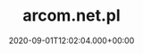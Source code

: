 ---
# GLOBAL 
layout: casestudy
page_type: casestudy
title: arcom.net.pl
published: true
links_visible: true

#SEO
seo_title:  Nowoczesny design i innowacyjny system widoku produktów
seo_description: |-
  Kompleksowa odpowiedź na oczekiwania użytkownika w zakresie systemów magazynowania i transportu. 
main_keywords:
  - strona internetowa arcom.net.pl
  
#HREFLANGS
display_hreflangs: false
hreflangs:

#MENU 
top_line:
  menu_title: arcom.net.pl
  cta_title:

#SETTINGS
show_contact_in_footer: true

# CASESTUDY layout
cta_buttons:
  - name: Wyceń podobny projekt
    link: /kontakt.html
  - name: Wyceń podobny projekt
    link: /kontakt.html
testimonial_on_index: true
casestudy_on_index: true
cta: Case study arcom.net.pl


date: 2020-09-01T12:02:04.000+00:00


intro: 
  title: <strong>Nowoczesny design</strong> i <strong>innowacyjny system</strong> widoku produktów
  content: |-
    Kompleksowa odpowiedź na oczekiwania użytkownika w zakresie systemów magazynowania i transportu. Doświadczenie wsparte nowoczesnymi technologiami. Innowacyjny sposób prezencji produktów z elementami animacji, prosty i charakterystyczny design, a przede wszystkim przyjazny i intuicyjny layout skierowany na użytkownika.


header:
  title: <strong>Nowoczesny design</strong> i <strong>innowacyjny system</strong> widoku produktów
  intro: |-
    Arcom to firma, która specjalizuje się w produkcji systemów wykorzystywanych do magazynowania i transportu. Realizacje opierają się na wieloletnim doświadczeniu wspartym nowoczesną technologią. Przedsiębiorstwo jest europejskim liderem w swojej branży. Rozwiązania oferowane przez specjalistów marki wpływają między innymi na lepsze zagospodarowanie przestrzeni magazynowej.
  main_photo:  /uploads/arcom-OG-image.jpg


screens:
  mobile: /uploads/casestudy-arcom-mobile.jpg
  desktop: /uploads/casestudy-arcom-desktop.jpg
  mobile_cover: /uploads/casestudy-arcom-mobile-cover.jpg
  desktop_cover: /uploads/casestudy-arcom-desktop-cover.jpg
colors:
  main: "FAE129"
  devices_border: "FFF"


company: Arcom
company_logo: /uploads/logo-arcom.svg
watermark: /uploads/arcom-watermark.svg


customer_opinion:
  person: Marcin Smulski
  position: Sales Manager
  photo: /uploads/marcin-smulski.jpg
  quotation: |-
    W zeszłym roku mieliśmy okazje wspólnie z firmą Projets wybudować nową witrynę internetową dla naszej firmy. Na samym początku miłe zaskoczenie w postaci pozytywnego podejścia do klienta a później jeszcze większy plus za bardzo zaawansowaną technologie którą się posługują a dzięki której strona jest wyraźnie szybsza i wygląda nowocześnie. Na wszelkie nasze prośby reakcja zawsze natychmiastowa, nawet jeśli mówimy o sprawach już po zamknięciu etapu developmentu. Nie było chyba takiej wizji z naszej strony której nie udało by się im przelać na ekran, ba, poprawić ją i oszlifować żeby całość wyglądała profesjonalnie. Szczególne podziękowania dla Wojciecha Kozaka któremu w jakiś sposób udawało się upchnąć nasze zlecenia jeśli tylko tego potrzebowaliśmy.
  quotation_small: |-
    (..) miłe zaskoczenie w postaci pozytywnego podejścia do klienta a później jeszcze większy plus za bardzo zaawansowaną technologie którą się posługują a dzięki której strona jest wyraźnie szybsza i wygląda nowocześnie.
  quotation_sentence: (...) plus za bardzo zaawansowaną technologie którą się posługują a dzięki której strona jest wyraźnie szybsza i wygląda nowocześnie

  
project_categories:
  - _services/strony-internetowe.md
project_technologies:
  - _technologies/react-js.md
project_range:
  - back-end
  - front-end
  - design


project_challenges:  |-
  Jednym z najważniejszych aspektów projektu była szybkość działania strony i wyeliminowanie ewentualnych przeładowań, które mogłyby pojawić się w związku z dużą ilością informacji oraz plików multimedialnych.

  Dodatkowo ustaliliśmy z klientem, że ważny będzie nowoczesny design, który powinien być dopasowany do zdjęć w widoku 360 stopni oraz animacji różnorodnych produktów.

  Ponadto we wstępnym etapie planowania działań uwzględnione zostały aspekty w zakresie rozwiązań technologicznych:

  {:.list.list-positive}
  * wiele wersji językowych witryny,
  * przypisane przedstawiciela firmy do konkretnej wersji językowej strony,
  * stworzenie mapy i dodanie przedstawiciela do kraju, za który odpowiada.
project_process:  |-
  Proces projektowania strony, podobnie, jak w innych realizacjach rozpoczęliśmy od przygotowania makiet, który dały nam ogólny pogląd tego, co chcielibyśmy osiągnąć. Następnie na ich podstawie zajęliśmy się przygotowaniem personalizowanej identyfikacji wizualnej. W tym zakresie skupiliśmy się na takich kwestiach jak:

  {:.list.list-positive}
  * dobór właściwej kolorystki,
  * stworzenie typografii,
  * przygotowanie dedykowanych ikon.

  Na tym etapie oprócz makiet wykorzystywaliśmy także stylequide.

  Stworzenie witryny od strony technologicznej wymagało zastosowania Gatsby.js. Front strony połączyliśmy z panelem administracyjnym dzięki API. System CMS został odpowiednio dostosowany do oczekiwań firmy. Zespół zastosował również technologie zapewniające jego najwyższą wydajność.

  W momencie, kiedy projekt graficzny został zaakceptowany przez klienta, gotowa strona została umieszczona na serwerze. Cały proces przygotowanie do tego momentu trwał 12 tygodni.
project_result:  |-
  Projekt został zrealizowany zgodnie z początkowymi założeniami ustalonymi ze zleceniodawcą.

  Bardzo ważnym aspektem było stworzenie identyfikacji wizualnej firmy, która pasowałaby do branży, a jednocześnie wyróżniałaby przedsiębiorstwo na rynku. Na uwagę zasługuje przede wszystkim kolorystyka strony oraz podświetlenie produktów, które sprawia, że odbiorca po najechaniu na dany element zwraca na niego szczególną uwagę. Sama typografia jest bardzo prosta, co nie sprawia wrażenia przytłoczenia.

  To, co jest charakterystyczne dla firmy to obrotowy widok produktów 360 stopni. Dzięki temu klient może sprawdzić, jak dokładnie wyglądają, co jest ważnym aspektem procesu zakupowego.

  W kwestii technologicznej - zastosowane udogodnienia wpłynęły na stworzenie strony w trzech językach: polskim, angielskim i niemieckim. Co więcej, po wyborze konkretnej wersji językowej można skontaktować się bezpośrednio z odpowiednim pracownikiem. W prawym rogu wyświetla się ikona - tzw. dymek - a po kliknięciu na nią dane osobowe pracownika. W zakładce "Kontakt" stworzono natomiast interaktywną mapę świata. Po wybraniu regionu świata pojawia się informacja dotycząca opiekuna sprzedaży przypisanego do kraju wraz z danymi kontaktowymi.

  Zastosowane systemy sprawiły, że witryna ładuje się sprawnie - pomimo bardzo dużej ilości treści oraz plików multimedialnych. Wyeliminowane zostały również zagrożenia, które mogłyby wpływać na przeładowania strony.

presentation:
  -
    graphic: /uploads/casestudy-arcom-pic-1.jpg
    graphic_title:  
    graphic_full_width: true
    graphic_size: 4
    content:  |-
      Sukcesem niemal każdej platformy jest połączenie przemyślanych działań w zakresie identyfikacji firmy oraz dopasowania rozwiązań technologicznych. Są to aspekty dające podstawy do zdobycia klientów. Poniżej przedstawione zostały najważniejsze sekcje w projekcie, wpływające na funkcjonalność, estetykę i czytelność strony.
    content_size: 4
  -
    graphic: /uploads/casestudy-arcom-pic-2.jpg
    graphic_title: 
    graphic_full_width: true
    graphic_size: 4
    content:  |-
      ## Sposób prezentacji produktu
      Jedną z najważniejszych kwestii podczas przygotowywania strony było odpowiednie prezentowanie produktów oferowanych przez firmę. Z uwagi na specyfikę branży, zastosowane przez nasz zespół rozwiązania można uznać za innowacyjne. Na szczególną uwagę zasługują przede wszystkim dwie kwestie - animacja produktu oraz widok 360 stopni. 

      {:.list}
      * **Animacja produktu** - Przy każdym produkcie stworzona została wizualizacja graficzna jego wykorzystania. Przekaz jest bardzo czytelny dla odbiorcy, który może dowiedzieć się, jak złożyć konkretne wyposażenie lub jak może zastosować je dla własnych potrzeb.
      * **Widok 360 stopni** - Produkty posiadają także obrotowy widok 360 stopni. To umożliwia dokładnie sprawdzenie konstrukcji i poszczególnych elementów całego asortymentu.

    content_size: 4
  -
    graphic: /uploads/casestudy-arcom-pic-3.jpg
    graphic_title: 
    graphic_full_width: true
    graphic_size: 4
    content:  |-
      ## Karta katalogowa produktu
      Bezpośrednio z zakładki konkretnego produktu możliwe jest przejście do jego karty katalogowej, gdzie znajdują się wszelkie parametry techniczne, rysunki techniczne oraz dodatkowe dane dotyczące akcesoriów, czy transportu. Można tam również zapoznać się ze zdjęciami rzeczywistego produktu i zobaczyć, jak prezentuje się na żywo.
    content_size: 4
  -
    graphic: /uploads/casestudy-arcom-pic-4.jpg
    graphic_title: 
    graphic_full_width: true
    graphic_size: 4
    content:  |-
      ## Interaktywna mapa świata
      Na odbiorców witryny w zakładce "Kontakt" czeka interaktywna mapa świata. Po najechaniu na wybrany region, jego kolor zmienia się, natomiast po kliknięciu pojawia się informacja, który z opiekunów handlowych jest odpowiedzialny za wybrany kraj. Pojawiają się także informacje kontaktowe oraz ikony sugerujące znajomość konkretnych języków, którymi posługuje się pracownik.
    content_size: 4
  -
    graphic: /uploads/casestudy-arcom-pic-5.jpg
    graphic_title: 
    graphic_full_width: true
    graphic_size: 4
    content:  |-
      ## Pracownicy przypisani do wersji językowej strony
      Witryna dostępna jest w trzech wersjach językowych. Za każdą z nich odpowiedzialna jest inna osoba. Jak skontaktować się z właściwym pracownikiem? Po wejściu na stronę - w prawym dolnym roku pojawia się "przypięta" ikona wskazująca na dymek czatu. Po kliknięciu na nią pojawiają się dane kontaktowe do właściwej osoby.
    content_size: 4
---